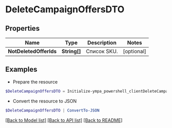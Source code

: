 # DeleteCampaignOffersDTO
## Properties

Name | Type | Description | Notes
------------ | ------------- | ------------- | -------------
**NotDeletedOfferIds** | **String[]** | Список SKU. | [optional] 

## Examples

- Prepare the resource
```powershell
$DeleteCampaignOffersDTO = Initialize-ympa_powershell_clientDeleteCampaignOffersDTO  -NotDeletedOfferIds null
```

- Convert the resource to JSON
```powershell
$DeleteCampaignOffersDTO | ConvertTo-JSON
```

[[Back to Model list]](../README.md#documentation-for-models) [[Back to API list]](../README.md#documentation-for-api-endpoints) [[Back to README]](../README.md)

